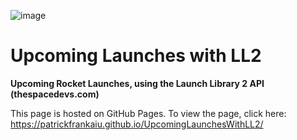 ![image](https://github.com/PatrickFrankAIU/GradeManagerProject/assets/134087916/b5d814bf-e38f-456f-8f9c-cb5a98fb52fa)

# Upcoming Launches with LL2
**Upcoming Rocket Launches, using the Launch Library 2 API (thespacedevs.com)**

This page is hosted on GitHub Pages. To view the page, click here:
https://patrickfrankaiu.github.io/UpcomingLaunchesWithLL2/
